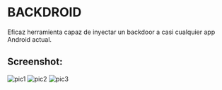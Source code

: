 # BACKDROID
Eficaz herramienta capaz de inyectar un backdoor 
a casi cualquier app Android actual.


## Screenshot:
![pic1](https://imgur.com/a/dnJ2MKK)
![pic2](https://imgur.com/a/07ir27h)
![pic3](https://imgur.com/a/DSV88kv)
